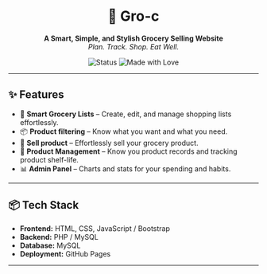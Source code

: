 <h1 align="center">🛒 Gro-c</h1>
<p align="center">
<b>A Smart, Simple, and Stylish Grocery Selling Website</b><br>
<i>Plan. Track. Shop. Eat Well.</i>
</p>

<p align="center">
<img src="https://img.shields.io/badge/status-active-brightgreen" alt="Status">
<img src="https://img.shields.io/badge/Made%20with-Love-red" alt="Made with Love">
</p>

---

## ✨ Features

- 🧾 **Smart Grocery Lists** – Create, edit, and manage shopping lists effortlessly.
- 📦 **Product filtering** – Know what you want and what you need.
- 📅 **Sell product** – Effortlessly sell your grocery product.
- 🔔 **Product Management** – Know you product records and  tracking product shelf-life.
- 📊 **Admin Panel** –  Charts and stats for your spending and habits.

---

## 📦 Tech Stack

- **Frontend:** HTML, CSS, JavaScript / Bootstrap
- **Backend:** PHP / MySQL
- **Database:** MySQL
- **Deployment:**  GitHub Pages

---


